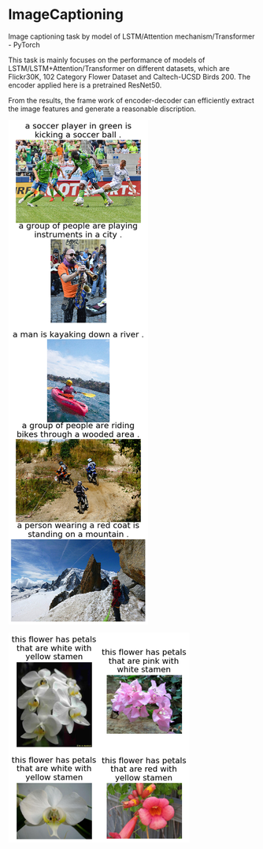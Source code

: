 # ImageCaptioning
Image captioning task by model of LSTM/Attention mechanism/Transformer - PyTorch

This task is mainly focuses on the performance of models of LSTM/LSTM+Attention/Transformer on different datasets, which are Flickr30K, 102 Category Flower Dataset and Caltech-UCSD Birds 200. The encoder applied here is a pretrained ResNet50. 

From the results, the frame work of encoder-decoder can efficiently extract the image features and generate a reasonable discription.

![Flickr30 image captioning](https://github.com/EthanCDD/ImageCaptioning/blob/master/Transformer_vis.png)

![Flower_image_captioning](https://github.com/EthanCDD/ImageCaptioning/blob/master/Flower.png)
